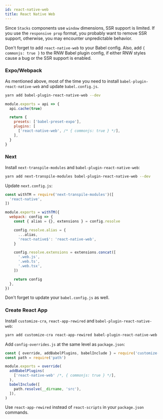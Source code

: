 ```yaml
---
id: react-native-web
title: React Native Web
---
```


Since `Stacks` components use `window` dimensions, SSR support is limited. If you use the `responsive prop` format, you probably want to remove SSR support, otherwise, you may encounter unpredictable behavior.

Don't forget to add `react-native-web` to your Babel config. Also, add `{ commonjs: true }` to the RNW Babel plugin config, if either RNW styles cause a bug or the SSR support is enabled.

### Expo/Webpack

As mentioned above, most of the time you need to install `babel-plugin-react-native-web` and update `babel.config.js`.

```bash
yarn add babel-plugin-react-native-web --dev
```

```js
module.exports = api => {
  api.cache(true)

  return {
    presets: ['babel-preset-expo'],
    plugins: [
      ['react-native-web', /* { commonjs: true } */],
    ],
  }
}
```

### Next

Install `next-transpile-modules` and `babel-plugin-react-native-web`:

```bash
yarn add next-transpile-modules babel-plugin-react-native-web --dev
```

Update `next.config.js`:

```js
const withTM = require('next-transpile-modules')([
  'react-native',
])

module.exports = withTM({
  webpack: config => {
    const { alias = {}, extensions } = config.resolve

    config.resolve.alias = {
      ...alias,
      'react-native$': 'react-native-web',
    }

    config.resolve.extensions = extensions.concat([
      '.web.js',
      '.web.ts',
      '.web.tsx',
    ])

    return config
  },
})
```

Don't forget to update your `babel.config.js` as well.

### Create React App

Install `customize-cra`, `react-app-rewired` and `babel-plugin-react-native-web`:

```sh
yarn add customize-cra react-app-rewired babel-plugin-react-native-web --dev
```

Add `config-overrides.js` at the same level as `package.json`:

```js
const { override, addBabelPlugins, babelInclude } = require('customize-cra')
const path = require('path')

module.exports = override(
  addBabelPlugins(
    ['react-native-web' /*, { commonjs: true } */],
  ),
  babelInclude([
    path.resolve(__dirname, 'src'),
  ]),
)
```

Use `react-app-rewired` instead of `react-scripts` in your `package.json` commands.
